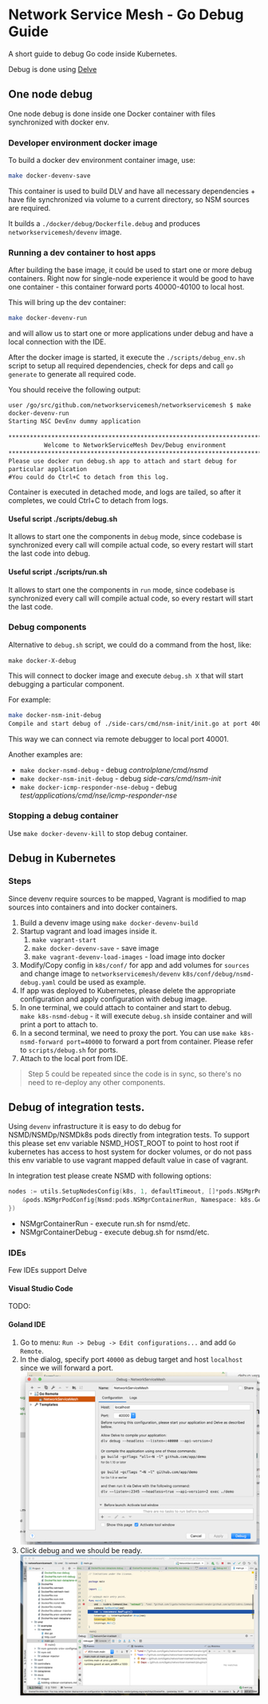 # Network Service Mesh - Go Debug Guide

A short guide to debug Go code inside Kubernetes.

Debug is done using [Delve](http://github.com/derekparker/delve)

## One node debug

One node debug is done inside one Docker container with files synchronized with docker env.

### Developer environment docker image

To build a docker dev environment container image, use:

```bash
make docker-devenv-save
```

This container is used to build DLV and have all necessary dependencies + have file synchronized via volume to a
current directory, so NSM sources are required.

It builds a `./docker/debug/Dockerfile.debug` and produces `networkservicemesh/devenv` image.

### Running a dev container to host apps

After building the base image, it could be used to start one or more debug containers.
Right now for single-node experience it would be good to have one container - this container forward ports 40000-40100
to local host.

This will bring up the dev container: 

```bash
make docker-devenv-run
```

and will allow us to start one or more applications under debug and have a local connection with the IDE.

After the docker image is started, it execute the `./scripts/debug_env.sh` script to setup all required dependencies,
check for deps and call `go generate` to generate all required code.

You should receive the following output:

```
user /go/src/github.com/networkservicemesh/networkservicemesh $ make docker-devenv-run
Starting NSC DevEnv dummy application

********************************************************************************
          Welcome to NetworkServiceMesh Dev/Debug environment
********************************************************************************
Please use docker run debug.sh app to attach and start debug for particular application
#You could do Ctrl+C to detach from this log.
```

Container is executed in detached mode, and logs are tailed, so after it completes, we could Ctrl+C to detach from logs.

#### Useful script ./scripts/debug.sh

It allows to start one the components in `debug` mode, since codebase is synchronized every call will compile
actual code, so every restart will start the last code into debug.

#### Useful script ./scripts/run.sh 

It allows to start one the components in `run` mode, since codebase is synchronized every call will compile
actual code, so every restart will start the last code.

### Debug components

Alternative to `debug.sh` script, we could do a command from the host, like:

`make docker-X-debug`

This will connect to docker image and execute `debug.sh X` that will start debugging a particular component.

For example:

```bash
make docker-nsm-init-debug
Compile and start debug of ./side-cars/cmd/nsm-init/init.go at port 40001
```

This way we can connect via remote debugger to local port 40001.

Another examples are:

* `make docker-nsmd-debug` - debug *controlplane/cmd/nsmd*
* `make docker-nsm-init-debug` - debug *side-cars/cmd/nsm-init*
* `make docker-icmp-responder-nse-debug` - debug *test/applications/cmd/nse/icmp-responder-nse*

### Stopping a debug container

Use `make docker-devenv-kill` to stop debug container.

## Debug in Kubernetes

### Steps

Since devenv require sources to be mapped, Vagrant is modified to map sources into containers and into docker containers.

1. Build a devenv image using `make docker-devenv-build`
2. Startup vagrant and load images inside it.
    1. `make vagrant-start`
    2. `make docker-devenv-save` - save image
    3. `make vagrant-devenv-load-images` - load image into docker
3. Modify/Copy config in `k8s/conf/` for app and add volumes for `sources` and change image to `networkservicemesh/devenv`
    `k8s/conf/debug/nsmd-debug.yaml` could be used as example.
4. If app was deployed to Kubernetes, please delete the appropriate configuration and apply configuration with debug image.
5. In one terminal, we could attach to container and start to debug.  
    `make k8s-nsmd-debug`  - it will execute `debug.sh` inside container and will print a port to attach to.
6. In a second terminal, we need to proxy the port. You can use `make k8s-nsmd-forward port=40000` to forward a port from container. Please refer to `scripts/debug.sh` for ports.
7. Attach to the local port from IDE.

> Step 5 could be repeated since the code is in sync, so there's no need to re-deploy any other components.

## Debug of integration tests.

Using `devenv` infrastructure it is easy to do debug for NSMD/NSMDp/NSMDk8s pods directly from integration tests.
To support this please set env variable NSMD_HOST_ROOT to point to host root if kubernetes has access to host system for docker volumes,
or do not pass this env variable to use vagrant mapped default value in case of vagrant.

In integration test please create NSMD with following options:

```go
nodes := utils.SetupNodesConfig(k8s, 1, defaultTimeout, []*pods.NSMgrPodConfig{
    &pods.NSMgrPodConfig{Nsmd:pods.NSMgrContainerRun, Namespace: k8s.GetK8sNamespace()},
})
```

* NSMgrContainerRun - execute run.sh for nsmd/etc.
* NSMgrContainerDebug - execute debug.sh for nsmd/etc.

### IDEs

Few IDEs support Delve

#### Visual Studio Code

TODO:

#### Goland IDE

1. Go to menu: `Run -> Debug -> Edit configurations...` and add `Go Remote`.
2. In the dialog, specify port `40000` as debug target and host `localhost` since we will forward a port.
    ![Config img](./images/nsmesh_debug_config.png)
3. Click debug and we should be ready.
![Debug img](./images/nsmesh_under_debug.png)
